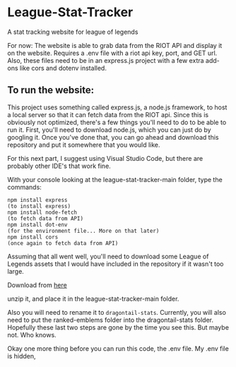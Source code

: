 # League-Stat-Tracker
A stat tracking website for league of legends

For now: The website is able to grab data from the RIOT API and display it on the website. Requires a .env file with a riot api key, port, and GET url. Also, these files need to be in an express.js project with a few extra add-ons like cors and dotenv installed.


## To run the website:

This project uses something called express.js, a node.js framework, to host a local server so that it can fetch data from the RIOT api.
Since this is obviously not optimized, there's a few things you'll need to do to be able to run it.
First, you'll need to download node.js, which you can just do by googling it.
Once you've done that, you can go ahead and download this repository and put it somewhere that you would like.

For this next part, I suggest using Visual Studio Code, but there are probably other IDE's that work fine.

With your console looking at the league-stat-tracker-main folder, type the commands:

~~~
npm install express
(to install express)
npm install node-fetch
(to fetch data from API)
npm install dot-env
(for the environment file... More on that later)
npm install cors
(once again to fetch data from API)
~~~

Assuming that all went well, you'll need to download some League of Legends assets that I would have included in the repository if it wasn't too large.

Download from [here](https://ddragon.leagueoflegends.com/cdn/dragontail-9.3.1.tgz)

unzip it, and place it in the league-stat-tracker-main folder. 

Also you will need to rename it to `dragontail-stats`. Currently, you will also need to put the ranked-emblems folder into the dragontail-stats folder. Hopefully these
last two steps are gone by the time you see this. But maybe not. Who knows.

Okay one more thing before you can run this code, the .env file. My .env file is hidden,
